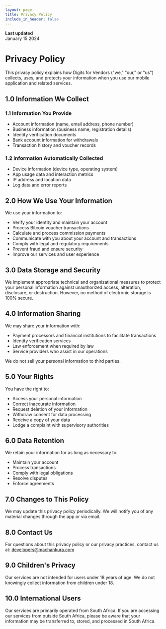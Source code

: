 ```yaml
---
layout: page
title: Privacy Policy
include_in_header: false
---
```


**Last updated**  
January 15 2024

# Privacy Policy

This privacy policy explains how Digits for Vendors ("we," "our," or "us") collects, uses, and protects your information when you use our mobile application and related services.

## 1.0 Information We Collect

### 1.1 Information You Provide
- Account information (name, email address, phone number)
- Business information (business name, registration details)
- Identity verification documents
- Bank account information for withdrawals
- Transaction history and voucher records

### 1.2 Information Automatically Collected
- Device information (device type, operating system)
- App usage data and interaction metrics
- IP address and location data
- Log data and error reports

## 2.0 How We Use Your Information

We use your information to:
- Verify your identity and maintain your account
- Process Bitcoin voucher transactions
- Calculate and process commission payments
- Communicate with you about your account and transactions
- Comply with legal and regulatory requirements
- Prevent fraud and ensure security
- Improve our services and user experience

## 3.0 Data Storage and Security

We implement appropriate technical and organizational measures to protect your personal information against unauthorized access, alteration, disclosure, or destruction. However, no method of electronic storage is 100% secure.

## 4.0 Information Sharing

We may share your information with:
- Payment processors and financial institutions to facilitate transactions
- Identity verification services
- Law enforcement when required by law
- Service providers who assist in our operations

We do not sell your personal information to third parties.

## 5.0 Your Rights

You have the right to:
- Access your personal information
- Correct inaccurate information
- Request deletion of your information
- Withdraw consent for data processing
- Receive a copy of your data
- Lodge a complaint with supervisory authorities

## 6.0 Data Retention

We retain your information for as long as necessary to:
- Maintain your account
- Process transactions
- Comply with legal obligations
- Resolve disputes
- Enforce agreements

## 7.0 Changes to This Policy

We may update this privacy policy periodically. We will notify you of any material changes through the app or via email.

## 8.0 Contact Us

For questions about this privacy policy or our privacy practices, contact us at:
developers@machankura.com

## 9.0 Children's Privacy

Our services are not intended for users under 18 years of age. We do not knowingly collect information from children under 18.

## 10.0 International Users

Our services are primarily operated from South Africa. If you are accessing our services from outside South Africa, please be aware that your information may be transferred to, stored, and processed in South Africa.
